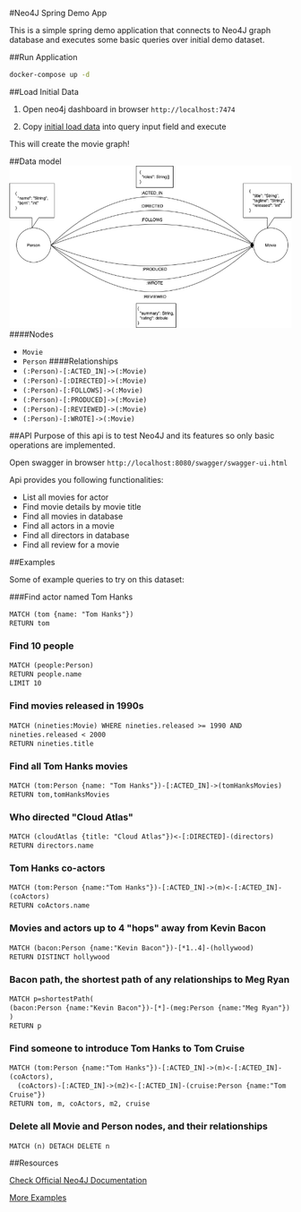 #Neo4J Spring Demo App

This is a simple spring demo application that connects to Neo4J graph database and executes some basic queries over initial demo dataset. 

##Run Application

```bash
docker-compose up -d 
```

##Load Initial Data

1. Open neo4j dashboard in browser `http://localhost:7474`

2. Copy [initial load data](src/main/resources/initial.data) into query input field and execute

This will create the movie graph!

##Data model
![movies model](doc/movies-model.png)
####Nodes
* `Movie`
* `Person`
####Relationships
* `(:Person)-[:ACTED_IN]->(:Movie)`
* `(:Person)-[:DIRECTED]->(:Movie)`
* `(:Person)-[:FOLLOWS]->(:Movie)`
* `(:Person)-[:PRODUCED]->(:Movie)`
* `(:Person)-[:REVIEWED]->(:Movie)`
* `(:Person)-[:WROTE]->(:Movie)`

##API
Purpose of this api is to test Neo4J and its features so only basic operations are implemented.

Open swagger in browser `http://localhost:8080/swagger/swagger-ui.html`

Api provides you following functionalities:
* List all movies for actor
* Find movie details by movie title
* Find all movies in database
* Find all actors in a movie
* Find all directors in database
* Find all review for a movie

##Examples

Some of example queries to try on this dataset:

###Find actor named Tom Hanks

```
MATCH (tom {name: "Tom Hanks"}) 
RETURN tom
```

### Find 10 people
```
MATCH (people:Person) 
RETURN people.name 
LIMIT 10
```

### Find movies released in 1990s
```
MATCH (nineties:Movie) WHERE nineties.released >= 1990 AND nineties.released < 2000 
RETURN nineties.title
```

### Find all Tom Hanks movies
```
MATCH (tom:Person {name: "Tom Hanks"})-[:ACTED_IN]->(tomHanksMovies) 
RETURN tom,tomHanksMovies
```

### Who directed "Cloud Atlas"
```
MATCH (cloudAtlas {title: "Cloud Atlas"})<-[:DIRECTED]-(directors) 
RETURN directors.name
```

### Tom Hanks co-actors
```
MATCH (tom:Person {name:"Tom Hanks"})-[:ACTED_IN]->(m)<-[:ACTED_IN]-(coActors) 
RETURN coActors.name
```

### Movies and actors up to 4 "hops" away from Kevin Bacon
```
MATCH (bacon:Person {name:"Kevin Bacon"})-[*1..4]-(hollywood)
RETURN DISTINCT hollywood
```

### Bacon path, the shortest path of any relationships to Meg Ryan
```
MATCH p=shortestPath(
(bacon:Person {name:"Kevin Bacon"})-[*]-(meg:Person {name:"Meg Ryan"})
)
RETURN p
```

### Find someone to introduce Tom Hanks to Tom Cruise
```
MATCH (tom:Person {name:"Tom Hanks"})-[:ACTED_IN]->(m)<-[:ACTED_IN]-(coActors),
  (coActors)-[:ACTED_IN]->(m2)<-[:ACTED_IN]-(cruise:Person {name:"Tom Cruise"})
RETURN tom, m, coActors, m2, cruise
```

### Delete all Movie and Person nodes, and their relationships
```
MATCH (n) DETACH DELETE n
```

##Resources

[Check Official Neo4J Documentation](https://neo4j.com/docs/)

[More Examples](https://neo4j.com/graphgists/)
